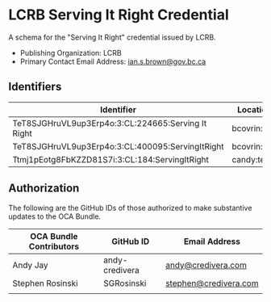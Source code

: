 # LCRB Serving It Right Credential

A schema for the "Serving It Right" credential issued by LCRB.

- Publishing Organization: LCRB
- Primary Contact Email Address: ian.s.brown@gov.bc.ca

## Identifiers

| Identifier                          | Location  | URL                                                   |
| ----------------------------------- | --------- | ----------------------------------------------------- |
| TeT8SJGHruVL9up3Erp4o:3:CL:224665:Serving It Right | bcovrin:test | https://indyscan.bcovrin.vonx.io/tx/BCOVRIN_TEST/domain/224671 |
| TeT8SJGHruVL9up3Erp4o:3:CL:400095:ServingItRight | bcovrin:test | https://indyscan.bcovrin.vonx.io/tx/BCOVRIN_TEST/domain/400103 |
| Ttmj1pEotg8FbKZZD81S7i:3:CL:184:ServingItRight | candy:test | https://candyscan.idlab.org/tx/CANDY_TEST/domain/185 |

## Authorization

The following are the GitHub IDs of those authorized to make substantive updates to the OCA Bundle.

| OCA Bundle Contributors | GitHub ID  | Email Address            |
| ----------------------- | ---------- | ------------------------ |
| Andy Jay                | andy-credivera | andy@credivera.com       |
| Stephen Rosinski        | SGRosinski | stephen@credivera.com    |
|                         |            |                          |
